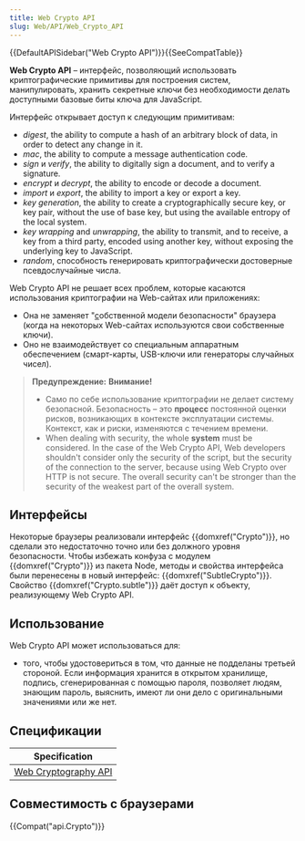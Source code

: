 ```yaml
---
title: Web Crypto API
slug: Web/API/Web_Crypto_API
---
```


{{DefaultAPISidebar("Web Crypto API")}}{{SeeCompatTable}}

**Web Crypto API** – интерфейс, позволяющий использовать криптографические примитивы для построения систем, манипулировать, хранить секретные ключи без необходимости делать доступными базовые биты ключа для JavaScript.

Интерфейс открывает доступ к следующим примитивам:

- _digest_, the ability to compute a hash of an arbitrary block of data, in order to detect any change in it.
- _mac_, the ability to compute a message authentication code.
- _sign_ и _verify_, the ability to digitally sign a document, and to verify a signature.
- _encrypt_ и _decrypt_, the ability to encode or decode a document.
- _import_ и _export_, the ability to import a key or export a key.
- _key generation_, the ability to create a cryptographically secure key, or key pair, without the use of base key, but using the available entropy of the local system.
- _key wrapping_ and _unwrapping_, the ability to transmit, and to receive, a key from a third party, encoded using another key, without exposing the underlying key to JavaScript.
- _random_, способность генерировать криптографически достоверные псевдослучайные числа.

Web Crypto API не решает всех проблем, которые касаются использования криптографии на Web-сайтах или приложениях:

- Она не заменяет "[с](/ru/docs/Web/Security/Same-origin_policy)обственной модели безопасности" браузера (когда на некоторых Web-сайтах используются свои собственные ключи).
- Оно не взаимодействует со специальным аппаратным обеспечением (смарт-карты, USB-ключи или генераторы случайных чисел).

> **Предупреждение:** **Внимание!**
>
> - Само по себе использование криптографии не делает систему безопасной. Безопасность – это **процесс** постоянной оценки рисков, возникающих в контексте эксплуатации системы. Контекст, как и риски, изменяются с течением времени.
> - When dealing with security, the whole **system** must be considered. In the case of the Web Crypto API, Web developers shouldn't consider only the security of the script, but the security of the connection to the server, because using Web Crypto over HTTP is not secure. The overall security can't be stronger than the security of the weakest part of the overall system.

## Интерфейсы

Некоторые браузеры реализовали интерфейс {{domxref("Crypto")}}, но сделали это недостаточно точно или без должного уровня безопасности. Чтобы избежать конфуза с модулем {{domxref("Crypto")}} из пакета Node, методы и свойства интерфейса были перенесены в новый интерфейс: {{domxref("SubtleCrypto")}}. Свойство {{domxref("Crypto.subtle")}} даёт доступ к объекту, реализующему Web Crypto API.

## Использование

Web Crypto API может использоваться для:

- того, чтобы удостовериться в том, что данные не подделаны третьей стороной. Если информация хранится в открытом хранилище, подпись, сгенерированная с помощью пароля, позволяет людям, знающим пароль, выяснить, имеют ли они дело с оригинальными значениями или же нет.

## Спецификации

| Specification                                            |
| -------------------------------------------------------- |
| [Web Cryptography API](https://w3c.github.io/webcrypto/) |

## Совместимость с браузерами

{{Compat("api.Crypto")}}
